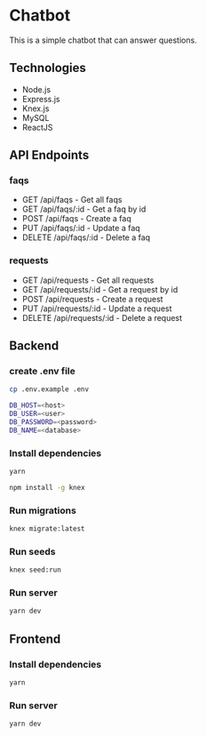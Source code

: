 # Chatbot

This is a simple chatbot that can answer questions.

## Technologies

- Node.js
- Express.js
- Knex.js
- MySQL
- ReactJS

## API Endpoints

### faqs

- GET /api/faqs - Get all faqs
- GET /api/faqs/:id - Get a faq by id
- POST /api/faqs - Create a faq
- PUT /api/faqs/:id - Update a faq
- DELETE /api/faqs/:id - Delete a faq

### requests

- GET /api/requests - Get all requests
- GET /api/requests/:id - Get a request by id
- POST /api/requests - Create a request
- PUT /api/requests/:id - Update a request
- DELETE /api/requests/:id - Delete a request

## Backend

### create .env file

```bash
cp .env.example .env
```

```bash
DB_HOST=<host>
DB_USER=<user>
DB_PASSWORD=<password>
DB_NAME=<database>
```

### Install dependencies

```bash
yarn

npm install -g knex
```

### Run migrations

```bash
knex migrate:latest
```

### Run seeds

```bash
knex seed:run
```

### Run server

```bash
yarn dev
```

## Frontend

### Install dependencies

```bash
yarn
```

### Run server

```bash
yarn dev
```